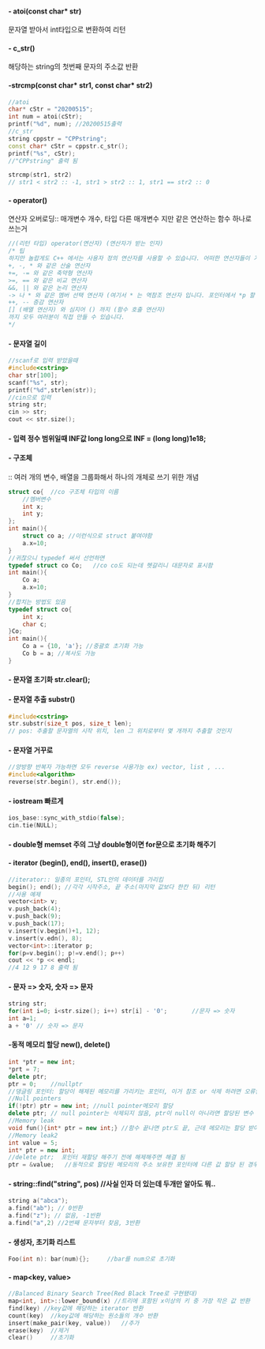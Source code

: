 #### - atoi(const char* str) <cstdlib>

문자열 받아서 int타입으로 변환하여 리턴

#### - c_str() <cstring>

해당하는 string의 첫번째 문자의 주소값 반환

#### -strcmp(const char* str1, const char* str2)

```c++
//atoi
char* cStr = "20200515";
int num = atoi(cStr);
printf("%d", num); //20200515출력
//c_str
string cppstr = "CPPstring";
const char* cStr = cppstr.c_str();
printf("%s", cStr);
//"CPPstring" 출력 됨

strcmp(str1, str2)
// str1 < str2 :: -1, str1 > str2 :: 1, str1 == str2 :: 0
```

#### - operator()

연산자 오버로딩:: 매개변수 개수, 타입 다른 매개변수 지만 같은 연산하는 함수 하나로 쓰는거

```c++
//(리턴 타입) operator(연산자) (연산자가 받는 인자)
/* 팁
하지만 놀랍게도 C++ 에서는 사용자 정의 연산자를 사용할 수 있습니다. 어떠한 연산자들이 가능하나면, :: (범위 지정), . (멤버 지정), .* (멤버 포인터로 멤버 지정) 을 제외한 여러분이 상상하는 모든 연산자를 사용할 수 있다는 것입니다. 대표적으로
+, -, * 와 같은 산술 연산자
+=, -= 와 같은 축약형 연산자
>=, == 와 같은 비교 연산자
&&, || 와 같은 논리 연산자
-> 나 * 와 같은 멤버 선택 연산자 (여기서 * 는 역참조 연산자 입니다. 포인터에서 *p 할 때 처럼)
++, -- 증감 연산자
[] (배열 연산자) 와 심지어 () 까지 (함수 호출 연산자)
까지 모두 여러분이 직접 만들 수 있습니다.
*/

```

#### - 문자열 길이

```c++
//scanf로 입력 받았을때
#include<cstring>
char str[100];	
scanf("%s", str);
printf("%d",strlen(str));
//cin으로 입력
string str;
cin >> str;
cout << str.size();
```

#### - 입력 정수 범위일때 INF값 long long으로 INF = (long long)1e18;

#### - 구조체

:: 여러 개의 변수, 배열을 그룹화해서 하나의 개체로 쓰기 위한 개념

```c++
struct co{	//co 구조체 타입의 이름
    //멤버변수
    int x;	
    int y;	
};
int main(){
	struct co a; //이런식으로 struct 붙여야함 
    a.x=10;
}
//귀찮으니 typedef 써서 선언하면
typedef struct co Co;	//co co도 되는데 헷갈리니 대문자로 표시함
int main(){
    Co a;
    a.x=10;
}
//합치는 방법도 있음
typedef struct co{
    int x;
    char c;
}Co;
int main(){
    Co a = {10, 'a'}; //중괄호 초기화 가능
    Co b = a; //복사도 가능
}
```

#### - 문자열 초기화 str.clear();

#### - 문자열 추출 substr()

```c++
#include<cstring>
str.substr(size_t pos, size_t len);
// pos: 추출할 문자열의 시작 위치, len 그 위치로부터 몇 개까지 추출할 것인지
```

#### - 문자열 거꾸로

```c++
//양방향 반복자 가능하면 모두 reverse 사용가능 ex) vector, list , ...
#include<algorithm>
reverse(str.begin(), str.end());
```

#### - iostream 빠르게

```c++
ios_base::sync_with_stdio(false); 
cin.tie(NULL);
```

#### - double형 memset 주의 그냥 double형이면 for문으로 초기화 해주기

#### - iterator (begin(), end(), insert(), erase())

```c++
//iterator:: 일종의 포인터, STL안의 데이터를 가리킴
begin(); end(); //각각 시작주소, 끝 주소(마지막 값보다 한칸 뒤) 리턴
//사용 예제
vector<int> v;
v.push_back(4);
v.push_back(9);
v.push_back(17);
v.insert(v.begin()+1, 12);
v.insert(v.edn(), 8);
vector<int>::iterator p;
for(p=v.begin(); p!=v.end(); p++)
cout << *p << endl;
//4 12 9 17 8 출력 됨
```

#### - 문자 => 숫자, 숫자 => 문자

```c++
string str;
for(int i=0; i<str.size(); i++) str[i] - '0'; 		//문자 => 숫자
int a=1;
a + '0' // 숫자 => 문자
```

#### -동적 메모리 할당 new(), delete()

```c++
int *ptr = new int;
*prt = 7;
delete ptr;
ptr = 0; 	//nullptr
//댕글링 포인터: 할당이 해제된 메모리를 가리키는 포인터, 이거 참조 or 삭제 하려면 오류남
//Null pointers
if(!ptr) ptr = new int; //null pointer메모리 할당
delete ptr; // null pointer는 삭제되지 않음, ptr이 null이 아니라면 할당된 변수 삭제됨
//Memory leak
void fun(){int* ptr = new int;} //함수 끝나면 ptr도 끝, 근데 메모리는 할당 받아놓음
//Memory leak2
int value = 5;
int* ptr = new int;		
//delete ptr;  포인터 재할당 해주기 전에 해제해주면 해결 됨
ptr = &value;	//동적으로 할당된 메모리의 주소 보유한 포인터에 다른 값 할당 된 경우
```

#### - string::find("string", pos) 		//사실 인자 더 있는데 두개만 알아도 뭐.. 

```c++
string a("abca");
a.find("ab"); // 0반환
a.find("z"); // 없음, -1반환
a.find("a",2) //2번째 문자부터 찾음, 3반환
```

#### - 생성자, 초기화 리스트

```c++
Foo(int n): bar(num){};		//bar를 num으로 초기화
```

#### - map<key, value>

```c++
//Balanced Binary Search Tree(Red Black Tree로 구현됐대)
map<int, int>::lower_bound(x) //트리에 포함된 x이상의 키 중 가장 작은 값 반환
find(key) //key값에 해당하는 iterator 반환
count(key)  //key값에 해당하는 원소들의 개수 반환
insert(make_pair(key, value))	//추가
erase(key)	//제거
clear() 	//초기화
```

